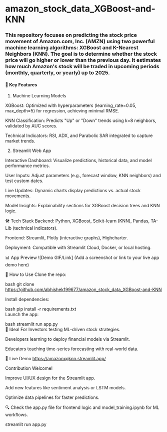 # amazon_stock_data_XGBoost-and-KNN

### This repository focuses on predicting the stock price movement of Amazon.com, Inc. (AMZN) using two powerful machine learning algorithms: XGBoost and K-Nearest Neighbors (KNN). The goal is to determine whether the stock price will go higher or lower than the previous day. It estimates how much Amazon's stock will be traded in upcoming periods (monthly, quarterly, or yearly) up to 2025.


#### 🌟 Key Features

1. Machine Learning Models

XGBoost: Optimized with hyperparameters (learning_rate=0.05, max_depth=5) for regression, achieving minimal RMSE.

KNN Classification: Predicts "Up" or "Down" trends using k=8 neighbors, validated by AUC scores.

Technical Indicators: RSI, ADX, and Parabolic SAR integrated to capture market trends.

2. Streamlit Web App

Interactive Dashboard: Visualize predictions, historical data, and model performance metrics.

User Inputs: Adjust parameters (e.g., forecast window, KNN neighbors) and test custom dates.

Live Updates: Dynamic charts display predictions vs. actual stock movements.

Model Insights: Explainability sections for XGBoost decision trees and KNN logic.

🛠️ Tech Stack
Backend: Python, XGBoost, Scikit-learn (KNN), Pandas, TA-Lib (technical indicators).

Frontend: Streamlit, Plotly (interactive graphs), Highcharter.

Deployment: Compatible with Streamlit Cloud, Docker, or local hosting.

📊 App Preview
![Demo GIF/Link] (Add a screenshot or link to your live app demo here)

🚀 How to Use
Clone the repo:

bash
git clone https://github.com/abhishek199677/amazon_stock_data_XGBoost-and-KNN

Install dependencies:

bash
pip install -r requirements.txt  
Launch the app:

bash
streamlit run app.py  
📌 Ideal For
Investors testing ML-driven stock strategies.

Developers learning to deploy financial models via Streamlit.

Educators teaching time-series forecasting with real-world data.

🔗 Live Demo
https://amazonxgknn.streamlit.app/

Contribution Welcome!

Improve UI/UX design for the Streamlit app.

Add new features like sentiment analysis or LSTM models.

Optimize data pipelines for faster predictions.

🔍 Check the app.py file for frontend logic and model_training.ipynb for ML workflows.














streamlit run app.py      
